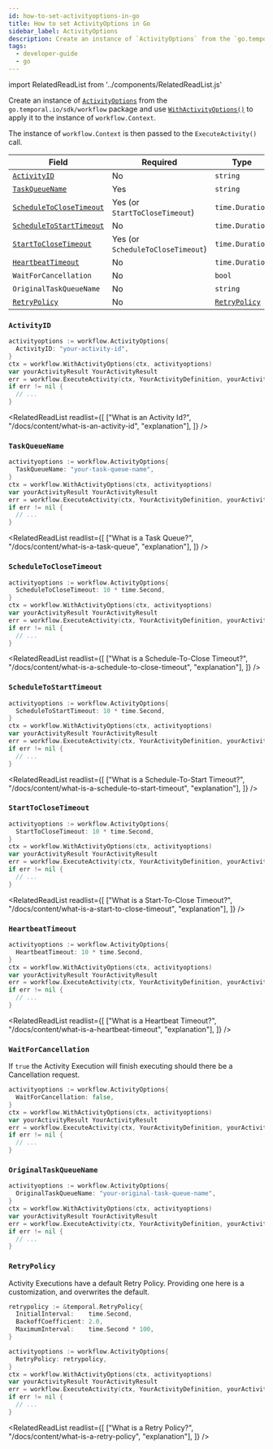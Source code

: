 ```yaml
---
id: how-to-set-activityoptions-in-go
title: How to set ActivityOptions in Go
sidebar_label: ActivityOptions
description: Create an instance of `ActivityOptions` from the `go.temporal.io/sdk/workflow` package and use `WithActivityOptions()` to apply it to the instance of `workflow.Context`.
tags:
  - developer-guide
  - go
---
```


import RelatedReadList from '../components/RelatedReadList.js'

Create an instance of [`ActivityOptions`](https://pkg.go.dev/go.temporal.io/sdk/workflow#ActivityOptions) from the `go.temporal.io/sdk/workflow` package and use [`WithActivityOptions()`](https://pkg.go.dev/go.temporal.io/sdk/workflow#WithActivityOptions) to apply it to the instance of `workflow.Context`.

The instance of `workflow.Context` is then passed to the `ExecuteActivity()` call.

| Field                                                                         | Required                          | Type                                                                        | Example                       |
| ----------------------------------------------------------------------------- | --------------------------------- | --------------------------------------------------------------------------- | ----------------------------- |
| [`ActivityID`](/docs/content/what-is-an-activity-id)                          | No                                | `string`                                                                    | [👀](#activityid)             |
| [`TaskQueueName`](/docs/content/what-is-a-task-queue)                         | Yes                               | `string`                                                                    | [👀](#taskqueuename)          |
| [`ScheduleToCloseTimeout`](/docs/content/what-is-a-schedule-to-close-timeout) | Yes (or `StartToCloseTimeout`)    | `time.Duration`                                                             | [👀](#scheduletoclosetimeout) |
| [`ScheduleToStartTimeout`](/docs/content/what-is-a-schedule-to-start-timeout) | No                                | `time.Duration`                                                             | [👀](#scheduletostarttimeout) |
| [`StartToCloseTimeout`](/docs/content/what-is-a-start-to-close-timeout)       | Yes (or `ScheduleToCloseTimeout`) | `time.Duration`                                                             | [👀](#scheduletoclosetimeout) |
| [`HeartbeatTimeout`](/docs/content/what-is-a-heartbeat-timeout)               | No                                | `time.Duration`                                                             | [👀](#heartbeattimeout)       |
| `WaitForCancellation`                                                         | No                                | `bool`                                                                      | [👀](#waitforcancellation)    |
| `OriginalTaskQueueName`                                                       | No                                | `string`                                                                    | [👀](#originaltaskqueuename)  |
| [`RetryPolicy`](/docs/content/what-is-a-retry-policy)                         | No                                | [`RetryPolicy`](https://pkg.go.dev/go.temporal.io/sdk/temporal#RetryPolicy) | [👀](#retrypolicy)            |

### `ActivityID`

```go
activityoptions := workflow.ActivityOptions{
  ActivityID: "your-activity-id",
}
ctx = workflow.WithActivityOptions(ctx, activityoptions)
var yourActivityResult YourActivityResult
err = workflow.ExecuteActivity(ctx, YourActivityDefinition, yourActivityParam).Get(ctx, &yourActivityResult)
if err != nil {
  // ...
}
```

<RelatedReadList
readlist={[
["What is an Activity Id?", "/docs/content/what-is-an-activity-id", "explanation"],
]}
/>

### `TaskQueueName`

```go
activityoptions := workflow.ActivityOptions{
  TaskQueueName: "your-task-queue-name",
}
ctx = workflow.WithActivityOptions(ctx, activityoptions)
var yourActivityResult YourActivityResult
err = workflow.ExecuteActivity(ctx, YourActivityDefinition, yourActivityParam).Get(ctx, &yourActivityResult)
if err != nil {
  // ...
}
```

<RelatedReadList
readlist={[
["What is a Task Queue?", "/docs/content/what-is-a-task-queue", "explanation"],
]}
/>

### `ScheduleToCloseTimeout`

```go
activityoptions := workflow.ActivityOptions{
  ScheduleToCloseTimeout: 10 * time.Second,
}
ctx = workflow.WithActivityOptions(ctx, activityoptions)
var yourActivityResult YourActivityResult
err = workflow.ExecuteActivity(ctx, YourActivityDefinition, yourActivityParam).Get(ctx, &yourActivityResult)
if err != nil {
  // ...
}
```

<RelatedReadList
readlist={[
["What is a Schedule-To-Close Timeout?", "/docs/content/what-is-a-schedule-to-close-timeout", "explanation"],
]}
/>

### `ScheduleToStartTimeout`

```go
activityoptions := workflow.ActivityOptions{
  ScheduleToStartTimeout: 10 * time.Second,
}
ctx = workflow.WithActivityOptions(ctx, activityoptions)
var yourActivityResult YourActivityResult
err = workflow.ExecuteActivity(ctx, YourActivityDefinition, yourActivityParam).Get(ctx, &yourActivityResult)
if err != nil {
  // ...
}
```

<RelatedReadList
readlist={[
["What is a Schedule-To-Start Timeout?", "/docs/content/what-is-a-schedule-to-start-timeout", "explanation"],
]}
/>

### `StartToCloseTimeout`

```go
activityoptions := workflow.ActivityOptions{
  StartToCloseTimeout: 10 * time.Second,
}
ctx = workflow.WithActivityOptions(ctx, activityoptions)
var yourActivityResult YourActivityResult
err = workflow.ExecuteActivity(ctx, YourActivityDefinition, yourActivityParam).Get(ctx, &yourActivityResult)
if err != nil {
  // ...
}
```

<RelatedReadList
readlist={[
["What is a Start-To-Close Timeout?", "/docs/content/what-is-a-start-to-close-timeout", "explanation"],
]}
/>

### `HeartbeatTimeout`

```go
activityoptions := workflow.ActivityOptions{
  HeartbeatTimeout: 10 * time.Second,
}
ctx = workflow.WithActivityOptions(ctx, activityoptions)
var yourActivityResult YourActivityResult
err = workflow.ExecuteActivity(ctx, YourActivityDefinition, yourActivityParam).Get(ctx, &yourActivityResult)
if err != nil {
  // ...
}
```

<RelatedReadList
readlist={[
["What is a Heartbeat Timeout?", "/docs/content/what-is-a-heartbeat-timeout", "explanation"],
]}
/>

### `WaitForCancellation`

If `true` the Activity Execution will finish executing should there be a Cancellation request.

```go
activityoptions := workflow.ActivityOptions{
  WaitForCancellation: false,
}
ctx = workflow.WithActivityOptions(ctx, activityoptions)
var yourActivityResult YourActivityResult
err = workflow.ExecuteActivity(ctx, YourActivityDefinition, yourActivityParam).Get(ctx, &yourActivityResult)
if err != nil {
  // ...
}
```

### `OriginalTaskQueueName`

```go
activityoptions := workflow.ActivityOptions{
  OriginalTaskQueueName: "your-original-task-queue-name",
}
ctx = workflow.WithActivityOptions(ctx, activityoptions)
var yourActivityResult YourActivityResult
err = workflow.ExecuteActivity(ctx, YourActivityDefinition, yourActivityParam).Get(ctx, &yourActivityResult)
if err != nil {
  // ...
}
```

### `RetryPolicy`

Activity Executions have a default Retry Policy.
Providing one here is a customization, and overwrites the default.

```go
retrypolicy := &temporal.RetryPolicy{
  InitialInterval:    time.Second,
  BackoffCoefficient: 2.0,
  MaximumInterval:    time.Second * 100,
}

activityoptions := workflow.ActivityOptions{
  RetryPolicy: retrypolicy,
}
ctx = workflow.WithActivityOptions(ctx, activityoptions)
var yourActivityResult YourActivityResult
err = workflow.ExecuteActivity(ctx, YourActivityDefinition, yourActivityParam).Get(ctx, &yourActivityResult)
if err != nil {
  // ...
}
```

<RelatedReadList
readlist={[
["What is a Retry Policy?", "/docs/content/what-is-a-retry-policy", "explanation"],
]}
/>
